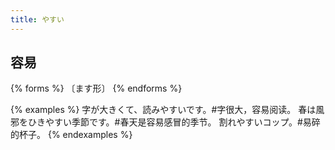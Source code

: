 ```yaml
---
title: やすい
---
```


## 容易

{% forms %}
〔ます形〕
{% endforms %}

{% examples %}
字が大きくて、読みやすいです。#字很大，容易阅读。
春は風邪をひきやすい季節です。#春天是容易感冒的季节。
割れやすいコップ。#易碎的杯子。
{% endexamples %}
